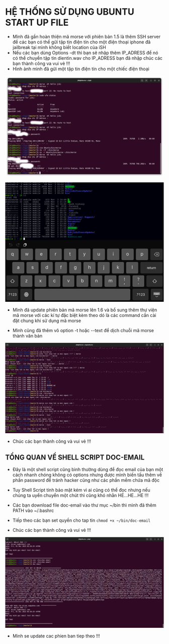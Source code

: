 # <LAPTOP>  HỆ THỐNG SỬ DỤNG UBUNTU START UP FILE 

- Mình đã gần hoàn thiện mã morse với phiên bản 1.5 là thêm SSH server để các bạn có thể gửi tập tin điện tín cho một điện thoại iphone đã jailbreak tại mình không biết location của iSH
- Nếu các bạn dùng Options -dt thì bạn sẽ nhập thêm IP_ADRESS để nó có thể chuyển tập tin dientin.wav cho IP_ADRESS bạn đã nhập chúc các bạn thành công va vui vẻ !!!
- Hình ảnh mình đã gửi một tập tin điện tín cho một chiếc điện thoại

![Ubuntu_Morse](https://github.com/Jikileo/Jigit/blob/master/Misc/U_morse.png)

![Mobile_Morse](https://github.com/Jikileo/Jigit/blob/master/Misc/M_morse.png)

- Mình đã update phiên bản mã morse lên 1.6 và bổ sung thêm thư viện mã morse với các kí tự đặc biệt kèm theo dó là các command cần cài đặt chung khi sử dụng mã morse

- Mình cũng đã thêm vô option -t hoặc --text để dịch chuỗi mã morse thành văn bản

![Ubuntu_Morse](https://github.com/Jikileo/Jigit/blob/master/Misc/U_morse1.png)

- Chúc các bạn thành công và vui vẻ !!!

## TỔNG QUAN VỀ SHELL SCRIPT DOC-EMAIL

- Đây là một shell script cũng bình thường dùng để đọc email của bạn một cách nhanh chóng không có options nhưng được mình biến tấu thêm về phần password để tránh hacker cũng như các phần mềm chứa mã độc 
- Tuy Shell Script tính bảo mật kém vì ai cũng có thể đọc nhưng nếu chúng ta uyển chuyển một chút thì cũng khó nhằn HE...HE...HE !!!
- Các bạn download file doc-email vào thư mục ~/bin thì mình đã thêm PATH vào ~/.bashrc
- Tiếp theo các bạn set quyền cho tap tin
`chmod +x ~/bin/doc-email`

- Chúc các bạn thành công và vui vẻ !!!

![Ubuntu_doc-email](https://github.com/Jikileo/Jigit/blob/master/Misc/U_doc-email.png)

- Minh se update cac phien ban tiep theo !!!
